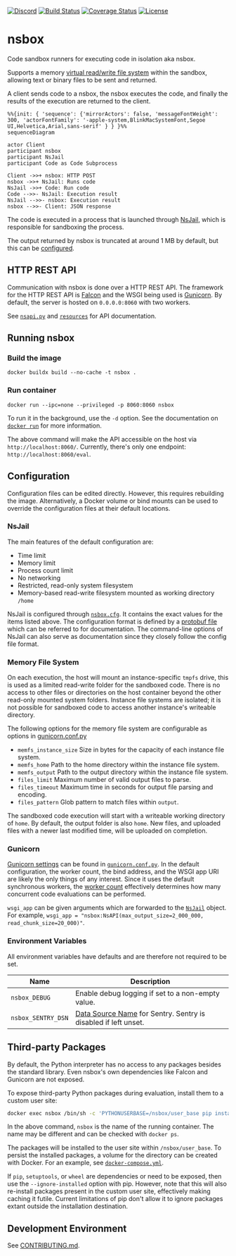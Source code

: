 [![Discord][5]][6]
[![Build Status][1]][2]
[![Coverage Status][3]][4]
[![License](https://img.shields.io/badge/license-MIT-green)](LICENSE)

# nsbox

Code sandbox runners for executing code in isolation aka nsbox.

Supports a memory [virtual read/write file system](#virtual-file-system) within the sandbox,
allowing text or binary files to be sent and returned.

A client sends code to a nsbox, the nsbox executes the code, and finally the results of the execution are returned to the client.

```mermaid
%%{init: { 'sequence': {'mirrorActors': false, 'messageFontWeight': 300, 'actorFontFamily': '-apple-system,BlinkMacSystemFont,Segoe UI,Helvetica,Arial,sans-serif' } } }%%
sequenceDiagram

actor Client
participant nsbox
participant NsJail
participant Code as Code Subprocess

Client ->>+ nsbox: HTTP POST
nsbox ->>+ NsJail: Runs code
NsJail ->>+ Code: Run code
Code -->>- NsJail: Execution result
NsJail -->>- nsbox: Execution result
nsbox -->>- Client: JSON response
```

The code is executed in a process that is launched through [NsJail], which is responsible for sandboxing the process.

The output returned by nsbox is truncated at around 1 MB by default, but this can be [configured](#gunicorn).

## HTTP REST API

Communication with nsbox is done over a HTTP REST API. The framework for the HTTP REST API is [Falcon] and the WSGI being used is [Gunicorn]. By default, the server is hosted on `0.0.0.0:8060` with two workers.

See [`nsapi.py`] and [`resources`] for API documentation.

## Running nsbox

### Build the image
```
docker buildx build --no-cache -t nsbox .
```

### Run container
```
docker run --ipc=none --privileged -p 8060:8060 nsbox
```

To run it in the background, use the `-d` option. See the documentation on [`docker run`] for more information.

The above command will make the API accessible on the host via `http://localhost:8060/`. Currently, there's only one endpoint: `http://localhost:8060/eval`.

## Configuration

Configuration files can be edited directly. However, this requires rebuilding the image. Alternatively, a Docker volume or bind mounts can be used to override the configuration files at their default locations.

### NsJail

The main features of the default configuration are:

* Time limit
* Memory limit
* Process count limit
* No networking
* Restricted, read-only system filesystem
* Memory-based read-write filesystem mounted as working directory `/home`

NsJail is configured through [`nsbox.cfg`]. It contains the exact values for the items listed above. The configuration format is defined by a [protobuf file][7] which can be referred to for documentation. The command-line options of NsJail can also serve as documentation since they closely follow the config file format.

### Memory File System

On each execution, the host will mount an instance-specific `tmpfs` drive, this is used as a limited read-write folder for the sandboxed code. There is no access to other files or directories on the host container beyond the other read-only mounted system folders. Instance file systems are isolated; it is not possible for sandboxed code to access another instance's writeable directory.

The following options for the memory file system are configurable as options in [gunicorn.conf.py](config/gunicorn.conf.py)

* `memfs_instance_size` Size in bytes for the capacity of each instance file system.
* `memfs_home` Path to the home directory within the instance file system.
* `memfs_output` Path to the output directory within the instance file system.
* `files_limit` Maximum number of valid output files to parse.
* `files_timeout` Maximum time in seconds for output file parsing and encoding.
* `files_pattern` Glob pattern to match files within `output`.

The sandboxed code execution will start with a writeable working directory of `home`. By default, the output folder is also `home`. New files, and uploaded files with a newer last modified time, will be uploaded on completion.

### Gunicorn

[Gunicorn settings] can be found in [`gunicorn.conf.py`]. In the default configuration, the worker count, the bind address, and the WSGI app URI are likely the only things of any interest. Since it uses the default synchronous workers, the [worker count] effectively determines how many concurrent code evaluations can be performed.

`wsgi_app` can be given arguments which are forwarded to the [`NsJail`] object. For example, `wsgi_app = "nsbox:NsAPI(max_output_size=2_000_000, read_chunk_size=20_000)"`.

### Environment Variables

All environment variables have defaults and are therefore not required to be set.

Name | Description
---- | -----------
`nsbox_DEBUG` | Enable debug logging if set to a non-empty value.
`nsbox_SENTRY_DSN` | [Data Source Name] for Sentry. Sentry is disabled if left unset.

## Third-party Packages

By default, the Python interpreter has no access to any packages besides the
standard library. Even nsbox's own dependencies like Falcon and Gunicorn are
not exposed.

To expose third-party Python packages during evaluation, install them to a custom user site:

```sh
docker exec nsbox /bin/sh -c 'PYTHONUSERBASE=/nsbox/user_base pip install numpy'
```

In the above command, `nsbox` is the name of the running container. The name may be different and can be checked with `docker ps`.

The packages will be installed to the user site within `/nsbox/user_base`. To persist the installed packages, a volume for the directory can be created with Docker. For an example, see [`docker-compose.yml`].

If `pip`, `setuptools`, or `wheel` are dependencies or need to be exposed, then use the `--ignore-installed` option with pip. However, note that this will also re-install packages present in the custom user site, effectively making caching it futile. Current limitations of pip don't allow it to ignore packages extant outside the installation destination.

## Development Environment

See [CONTRIBUTING.md](.github/CONTRIBUTING.md).


[1]: https://github.com/python-discord/nsbox/workflows/main/badge.svg?branch=main
[2]: https://github.com/python-discord/nsbox/actions/workflows/main.yaml?query=event%3Apush+branch%3Amain
[3]: https://coveralls.io/repos/github/python-discord/nsbox/badge.svg?branch=main
[4]: https://coveralls.io/github/python-discord/nsbox?branch=main
[5]: https://raw.githubusercontent.com/python-discord/branding/main/logos/badge/badge_github.svg
[6]: https://discord.gg/python
[7]: https://github.com/google/nsjail/blob/master/config.proto
[`gunicorn.conf.py`]: config/gunicorn.conf.py
[`nsbox.cfg`]: config/nsbox.cfg
[`nsapi.py`]: nsbox/api/nsapi.py
[`resources`]: nsbox/api/resources
[`docker-compose.yml`]: docker-compose.yml
[`docker run`]: https://docs.docker.com/engine/reference/commandline/run/
[nsjail]: https://github.com/google/nsjail
[falcon]: https://falconframework.org/
[gunicorn]: https://gunicorn.org/
[gunicorn settings]: https://docs.gunicorn.org/en/latest/settings.html
[worker count]: https://docs.gunicorn.org/en/latest/design.html#how-many-workers
[sentry release]: https://docs.sentry.io/platforms/python/configuration/releases/
[data source name]: https://docs.sentry.io/product/sentry-basics/dsn-explainer/
[GitHub Container Registry]: https://github.com/orgs/python-discord/packages/container/package/nsbox
[`NsJail`]: nsbox/nsjail.py
